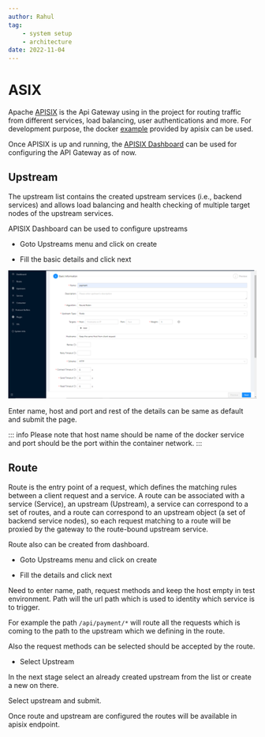 ```yaml
---
author: Rahul
tag: 
    - system setup
    - architecture
date: 2022-11-04
---
```

# ASIX

Apache [APISIX](https://apisix.apache.org) is the Api Gateway using in the project for routing traffic from different services, load balancing, user authentications and more. For development purpose, the docker [example](https://github.com/apache/apisix-docker/tree/master/example) provided by apisix can be used.

Once APISIX is up and running, the [APISIX Dashboard](https://apisix.apache.org/docs/dashboard/USER_GUIDE/) can be used for configuring the API Gateway as of now.

## Upstream

The upstream list contains the created upstream services (i.e., backend services) and allows load balancing and health checking of multiple target nodes of the upstream services. 

APISIX Dashboard can be used to configure upstreams

* Goto Upstreams menu and click on create

* Fill the basic details and click next

![image](./create-streams-2.png)

Enter name, host and port and rest of the details can be same as default and submit the page.

::: info Please note that host name should be name of the docker service and port should be the port within the container network. 
:::



## Route

Route is the entry point of a request, which defines the matching rules between a client request and a service. A route can be associated with a service (Service), an upstream (Upstream), a service can correspond to a set of routes, and a route can correspond to an upstream object (a set of backend service nodes), so each request matching to a route will be proxied by the gateway to the route-bound upstream service.

Route also can be created from dashboard.

* Goto Upstreams menu and click on create

* Fill the details and click next

Need to enter name, path, request methods and keep the host empty in test environment.
Path will the url path which is used to identity which service is to trigger.

For example the path `/api/payment/*` will route all the requests which is coming to the path to the upstream which we defining in the route.

Also the request methods can be selected should be accepted by the route.

* Select Upstream

In the next stage select an already created upstream from the list or create a new on there.

Select upstream and submit.

Once route and upstream are configured the routes will be available in apisix endpoint.
